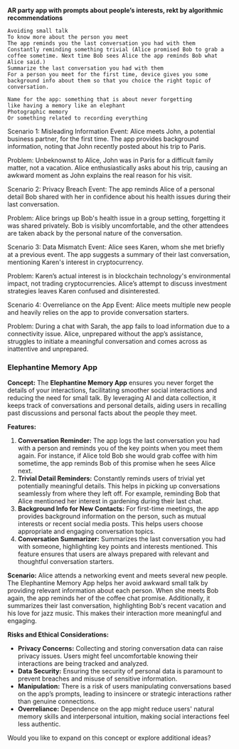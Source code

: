 **AR party app with prompts about people’s interests, rekt by algorithmic recommendations**

```
Avoiding small talk
To know more about the person you meet
The app reminds you the last conversation you had with them
Constantly reminding something trivial (Alice promised Bob to grab a coffee sometime. Next time Bob sees Alice the app reminds Bob what Alice said.)
Summarize the last conversation you had with them
For a person you meet for the first time, device gives you some background info about them so that you choice the right topic of conversation.

Name for the app: something that is about never forgetting 
like having a memory like an elephant
Photographic memory
Or something related to recording everything
```

Scenario 1: Misleading Information
Event:
Alice meets John, a potential business partner, for the first time. The app provides background information, noting that John recently posted about his trip to Paris.

Problem:
Unbeknownst to Alice, John was in Paris for a difficult family matter, not a vacation. Alice enthusiastically asks about his trip, causing an awkward moment as John explains the real reason for his visit.

Scenario 2: Privacy Breach
Event:
The app reminds Alice of a personal detail Bob shared with her in confidence about his health issues during their last conversation.

Problem:
Alice brings up Bob's health issue in a group setting, forgetting it was shared privately. Bob is visibly uncomfortable, and the other attendees are taken aback by the personal nature of the conversation.

Scenario 3: Data Mismatch
Event:
Alice sees Karen, whom she met briefly at a previous event. The app suggests a summary of their last conversation, mentioning Karen's interest in cryptocurrency.

Problem:
Karen’s actual interest is in blockchain technology's environmental impact, not trading cryptocurrencies. Alice’s attempt to discuss investment strategies leaves Karen confused and disinterested.

Scenario 4: Overreliance on the App
Event:
Alice meets multiple new people and heavily relies on the app to provide conversation starters.

Problem:
During a chat with Sarah, the app fails to load information due to a connectivity issue. Alice, unprepared without the app’s assistance, struggles to initiate a meaningful conversation and comes across as inattentive and unprepared.



### **Elephantine Memory App**

**Concept:** The **Elephantine Memory App** ensures you never forget the details of your interactions, facilitating smoother social interactions and reducing the need for small talk. By leveraging AI and data collection, it keeps track of conversations and personal details, aiding users in recalling past discussions and personal facts about the people they meet.

**Features:**

1. **Conversation Reminder:** The app logs the last conversation you had with a person and reminds you of the key points when you meet them again. For instance, if Alice told Bob she would grab coffee with him sometime, the app reminds Bob of this promise when he sees Alice next.
2. **Trivial Detail Reminders:** Constantly reminds users of trivial yet potentially meaningful details. This helps in picking up conversations seamlessly from where they left off. For example, reminding Bob that Alice mentioned her interest in gardening during their last chat.
3. **Background Info for New Contacts:** For first-time meetings, the app provides background information on the person, such as mutual interests or recent social media posts. This helps users choose appropriate and engaging conversation topics.
4. **Conversation Summarizer:** Summarizes the last conversation you had with someone, highlighting key points and interests mentioned. This feature ensures that users are always prepared with relevant and thoughtful conversation starters.

**Scenario:** Alice attends a networking event and meets several new people. The Elephantine Memory App helps her avoid awkward small talk by providing relevant information about each person. When she meets Bob again, the app reminds her of the coffee chat promise. Additionally, it summarizes their last conversation, highlighting Bob's recent vacation and his love for jazz music. This makes their interaction more meaningful and engaging.

**Risks and Ethical Considerations:**

- **Privacy Concerns:** Collecting and storing conversation data can raise privacy issues. Users might feel uncomfortable knowing their interactions are being tracked and analyzed.
- **Data Security:** Ensuring the security of personal data is paramount to prevent breaches and misuse of sensitive information.
- **Manipulation:** There is a risk of users manipulating conversations based on the app’s prompts, leading to insincere or strategic interactions rather than genuine connections.
- **Overreliance:** Dependence on the app might reduce users' natural memory skills and interpersonal intuition, making social interactions feel less authentic.

Would you like to expand on this concept or explore additional ideas?
